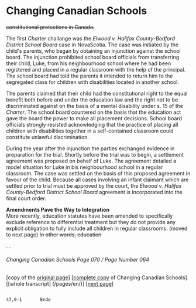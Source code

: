# Changing Canadian Schools

~~constitutional protections in Canada.~~  

The first *Charter* challange was the *Elwood v. Halifax County-Bedford District School Board* case in NovaScotia. The case was initiated by the child's parents, who began by obtaining an injunction against the school board. The injunction prohibited school board officials from transferring their child, Luke, from his neighbourhood school where he had been registered and placed in a regular classroom with the help of the principal. The school board had told the parents it intended to return him to the segregated class for children with disabilities located in another school.  

The parents claimed that their child had the constitutional right to the equal benefit both before and under the education law and the right not to be discriminated against on the basis of a mental disability under s. 15 of the *Charter*. The school board countered on the basis that the education act gave the board the power to make all placement decisions. School board officials strongly resisted acknowledging that the practice of placing all children with disabilities together in a self-contained classroom could constitute unlawful discrimination.  

During the year after the injunction the parties exchanged evidence in preparation for the trial. Shortly before the trial was to begin, a settlement agreement was proposed on behalf of Luke. The agreement detailed a model situation for Luke in bis neighbourhood school in a regular classroom. The case was settled on the basis of this proposed agreement in favour of the child. Because all cases involving an infant claimant which are settled prior to trial must be approved by the court, the *Elwood v. Halifax County-Bedford District School Board* agreement is incorporated into the final court order.  

**Amendments Pave the Way to Integration**  
More recently, education statutes have been amended to specifically exclude reference to differential treatment but they do not provide any explicit obligation to fully include all children in regular classrooms. (moved to next page) ~~In other words, education~~

.
.

###### Changing Canadian Schools Page 070 / Page Number 064

[copy of the [original page](/copies-from-original/CCS070-page064.png)]
[[complete copy](/copies-from-original/BestCopy_Changing_Canadian_Schools_Perspectives_on_Disability_and_Inclusion.pdf) of Changing Canadian Schools]
[[whole transcript] (/pages/en/)]
[[next page](Changing_Canadian_Schools-071)]

                                                                                  47,0-1       Ende
